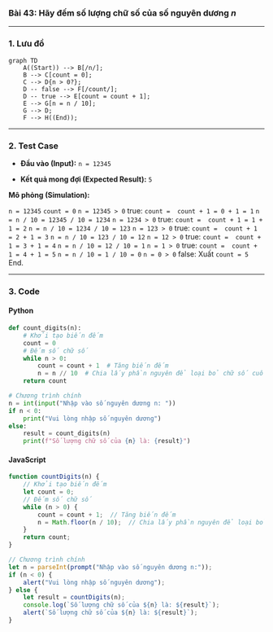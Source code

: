 ### Bài 43: Hãy đếm số lượng chữ số của số nguyên dương $n$

---

### **1. Lưu đồ**

```mermaid
graph TD
    A((Start)) --> B[/n/];
    B --> C[count = 0];
    C --> D{n > 0?};
    D -- false --> F[/count/];
    D -- true --> E[count = count + 1];
    E --> G[n = n / 10];
    G --> D;
    F --> H((End));
```

---

### **2. Test Case**

- **Đầu vào (Input):** `n = 12345`

- **Kết quả mong đợi (Expected Result):** `5`


**Mô phỏng (Simulation):**

`n = 12345`
`count = 0`
`n = 12345 > 0` true: 
	`count =  count + 1 = 0 + 1 = 1`
	`n = n / 10 = 12345 / 10 = 1234`
`n = 1234 > 0` true: 
	`count =  count + 1 = 1 + 1 = 2`
	`n = n / 10 = 1234 / 10 = 123`
`n = 123 > 0` true: 
	`count =  count + 1 = 2 + 1 = 3`
	`n = n / 10 = 123 / 10 = 12`
`n = 12 > 0` true:
	`count =  count + 1 = 3 + 1 = 4`
	`n = n / 10 = 12 / 10 = 1`
`n = 1 > 0` true:
	`count =  count + 1 = 4 + 1 = 5`
	`n = n / 10 = 1 / 10 = 0`
`n = 0 > 0` false: 
Xuất `count = 5`
End.

---

### **3. Code**

#### **Python**

```python
def count_digits(n):
    # Khởi tạo biến đếm
    count = 0
    # Đếm số chữ số
    while n > 0:
        count = count + 1  # Tăng biến đếm
        n = n // 10  # Chia lấy phần nguyên để loại bỏ chữ số cuối
    return count

# Chương trình chính
n = int(input("Nhập vào số nguyên dương n: "))
if n < 0:
    print("Vui lòng nhập số nguyên dương")
else:
    result = count_digits(n)
    print(f"Số lượng chữ số của {n} là: {result}")
```

#### **JavaScript**

```javascript
function countDigits(n) {
    // Khởi tạo biến đếm
    let count = 0;
    // Đếm số chữ số
    while (n > 0) {
        count = count + 1;  // Tăng biến đếm
        n = Math.floor(n / 10);  // Chia lấy phần nguyên để loại bỏ chữ số cuối
    }
    return count;
}

// Chương trình chính
let n = parseInt(prompt("Nhập vào số nguyên dương n:"));
if (n < 0) {
    alert("Vui lòng nhập số nguyên dương");
} else {
    let result = countDigits(n);
    console.log(`Số lượng chữ số của ${n} là: ${result}`);
    alert(`Số lượng chữ số của ${n} là: ${result}`);
}
```